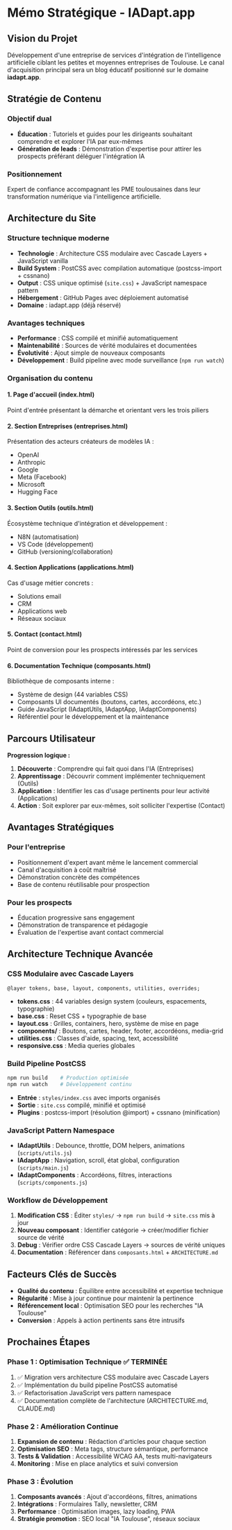 # Mémo Stratégique - IADapt.app

## Vision du Projet

Développement d'une entreprise de services d'intégration de l'intelligence artificielle ciblant les petites et moyennes entreprises de Toulouse. Le canal d'acquisition principal sera un blog éducatif positionné sur le domaine **iadapt.app**.

## Stratégie de Contenu

### Objectif dual
- **Éducation** : Tutoriels et guides pour les dirigeants souhaitant comprendre et explorer l'IA par eux-mêmes
- **Génération de leads** : Démonstration d'expertise pour attirer les prospects préférant déléguer l'intégration IA

### Positionnement
Expert de confiance accompagnant les PME toulousaines dans leur transformation numérique via l'intelligence artificielle.

## Architecture du Site

### Structure technique moderne
- **Technologie** : Architecture CSS modulaire avec Cascade Layers + JavaScript vanilla
- **Build System** : PostCSS avec compilation automatique (postcss-import + cssnano)
- **Output** : CSS unique optimisé (`site.css`) + JavaScript namespace pattern
- **Hébergement** : GitHub Pages avec déploiement automatisé
- **Domaine** : iadapt.app (déjà réservé)

### Avantages techniques
- **Performance** : CSS compilé et minifié automatiquement
- **Maintenabilité** : Sources de vérité modulaires et documentées
- **Évolutivité** : Ajout simple de nouveaux composants
- **Développement** : Build pipeline avec mode surveillance (`npm run watch`)

### Organisation du contenu

#### 1. Page d'accueil (index.html)
Point d'entrée présentant la démarche et orientant vers les trois piliers

#### 2. Section Entreprises (entreprises.html)
Présentation des acteurs créateurs de modèles IA :
- OpenAI
- Anthropic
- Google
- Meta (Facebook)
- Microsoft
- Hugging Face

#### 3. Section Outils (outils.html)
Écosystème technique d'intégration et développement :
- N8N (automatisation)
- VS Code (développement)
- GitHub (versioning/collaboration)

#### 4. Section Applications (applications.html)
Cas d'usage métier concrets :
- Solutions email
- CRM
- Applications web
- Réseaux sociaux

#### 5. Contact (contact.html)
Point de conversion pour les prospects intéressés par les services

#### 6. Documentation Technique (composants.html)
Bibliothèque de composants interne :
- Système de design (44 variables CSS)
- Composants UI documentés (boutons, cartes, accordéons, etc.)
- Guide JavaScript (IAdaptUtils, IAdaptApp, IAdaptComponents)
- Référentiel pour le développement et la maintenance

## Parcours Utilisateur

**Progression logique :**
1. **Découverte** : Comprendre qui fait quoi dans l'IA (Entreprises)
2. **Apprentissage** : Découvrir comment implémenter techniquement (Outils)
3. **Application** : Identifier les cas d'usage pertinents pour leur activité (Applications)
4. **Action** : Soit explorer par eux-mêmes, soit solliciter l'expertise (Contact)

## Avantages Stratégiques

### Pour l'entreprise
- Positionnement d'expert avant même le lancement commercial
- Canal d'acquisition à coût maîtrisé
- Démonstration concrète des compétences
- Base de contenu réutilisable pour prospection

### Pour les prospects
- Éducation progressive sans engagement
- Démonstration de transparence et pédagogie
- Évaluation de l'expertise avant contact commercial

## Architecture Technique Avancée

### CSS Modulaire avec Cascade Layers
```
@layer tokens, base, layout, components, utilities, overrides;
```
- **tokens.css** : 44 variables design system (couleurs, espacements, typographie)
- **base.css** : Reset CSS + typographie de base
- **layout.css** : Grilles, containers, hero, système de mise en page
- **components/** : Boutons, cartes, header, footer, accordéons, media-grid
- **utilities.css** : Classes d'aide, spacing, text, accessibilité
- **responsive.css** : Media queries globales

### Build Pipeline PostCSS
```bash
npm run build    # Production optimisée
npm run watch    # Développement continu
```
- **Entrée** : `styles/index.css` avec imports organisés
- **Sortie** : `site.css` compilé, minifié et optimisé
- **Plugins** : postcss-import (résolution @import) + cssnano (minification)

### JavaScript Pattern Namespace
- **IAdaptUtils** : Debounce, throttle, DOM helpers, animations (`scripts/utils.js`)
- **IAdaptApp** : Navigation, scroll, état global, configuration (`scripts/main.js`)
- **IAdaptComponents** : Accordéons, filtres, interactions (`scripts/components.js`)

### Workflow de Développement
1. **Modification CSS** : Éditer `styles/` → `npm run build` → `site.css` mis à jour
2. **Nouveau composant** : Identifier catégorie → créer/modifier fichier source de vérité
3. **Debug** : Vérifier ordre CSS Cascade Layers → sources de vérité uniques
4. **Documentation** : Référencer dans `composants.html` + `ARCHITECTURE.md`

## Facteurs Clés de Succès

- **Qualité du contenu** : Équilibre entre accessibilité et expertise technique
- **Régularité** : Mise à jour continue pour maintenir la pertinence
- **Référencement local** : Optimisation SEO pour les recherches "IA Toulouse"
- **Conversion** : Appels à action pertinents sans être intrusifs

## Prochaines Étapes

### Phase 1 : Optimisation Technique ✅ **TERMINÉE**
1. ✅ Migration vers architecture CSS modulaire avec Cascade Layers
2. ✅ Implémentation du build pipeline PostCSS automatisé
3. ✅ Refactorisation JavaScript vers pattern namespace
4. ✅ Documentation complète de l'architecture (ARCHITECTURE.md, CLAUDE.md)

### Phase 2 : Amélioration Continue
1. **Expansion de contenu** : Rédaction d'articles pour chaque section
2. **Optimisation SEO** : Meta tags, structure sémantique, performance
3. **Tests & Validation** : Accessibilité WCAG AA, tests multi-navigateurs
4. **Monitoring** : Mise en place analytics et suivi conversion

### Phase 3 : Évolution
1. **Composants avancés** : Ajout d'accordéons, filtres, animations
2. **Intégrations** : Formulaires Tally, newsletter, CRM
3. **Performance** : Optimisation images, lazy loading, PWA
4. **Stratégie promotion** : SEO local "IA Toulouse", réseaux sociaux